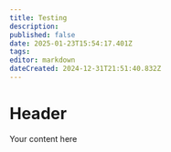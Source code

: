 ```yaml
---
title: Testing
description: 
published: false
date: 2025-01-23T15:54:17.401Z
tags: 
editor: markdown
dateCreated: 2024-12-31T21:51:40.832Z
---
```


# Header
Your content here